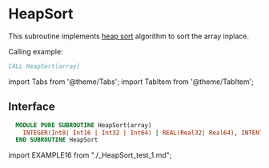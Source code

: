 # HeapSort

This subroutine implements [heap sort](https://www.geeksforgeeks.org/heap-sort/) algorithm to sort the array inplace.

Calling example:

```fortran
CALL HeapSort(array)
```

import Tabs from '@theme/Tabs';
import TabItem from '@theme/TabItem';

## Interface

<Tabs>
<TabItem value="interface" label="܀ Interface" default>

```fortran
  MODULE PURE SUBROUTINE HeapSort(array)
    INTEGER(Int8| Int16 | Int32 | Int64) | REAL(Real32| Real64), INTENT(INOUT) :: array(:)
  END SUBROUTINE HeapSort
```

</TabItem>

<TabItem value="example" label="️܀ See example">

import EXAMPLE16 from "./_HeapSort_test_1.md";

<EXAMPLE16 />

</TabItem>

<TabItem value="close" label="↢ ">

</TabItem>
</Tabs>
